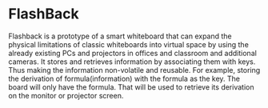 # FlashBack
Flashback is a prototype of a smart whiteboard that can expand the physical limitations of classic whiteboards into virtual space by using the already existing PCs and projectors in offices and classroom and additional cameras. It stores and retrieves information by associating them with keys. Thus making the information non-volatile and reusable. For example, storing the derivation of formula(information) with the formula as the key. The board will only have the formula. That will be used to retrieve its derivation on the monitor or projector screen.
